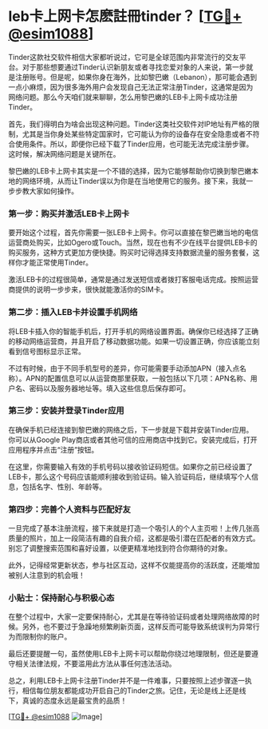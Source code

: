 # leb卡上网卡怎麽註冊tinder？ [[TG💪+ @esim1088](https://t.me/s/esim1088)]

Tinder这款社交软件相信大家都听说过，它可是全球范围内非常流行的交友平台。对于那些想要通过Tinder认识新朋友或者寻找恋爱对象的人来说，第一步就是注册账号。但是呢，如果你身在海外，比如黎巴嫩（Lebanon），那可能会遇到一点小麻烦，因为很多海外用户会发现自己无法正常注册Tinder，这通常是因为网络问题。那么今天咱们就来聊聊，怎么用黎巴嫩的LEB卡上网卡成功注册Tinder。

首先，我们得明白为啥会出现这种问题。Tinder这类社交软件对IP地址有严格的限制，尤其是当你身处某些特定国家时，它可能认为你的设备存在安全隐患或者不符合使用条件。所以，即便你已经下载了Tinder应用，也可能无法完成注册步骤。这时候，解决网络问题是关键所在。

黎巴嫩的LEB卡上网卡其实是一个不错的选择，因为它能够帮助你切换到黎巴嫩本地的网络环境，从而让Tinder误以为你是在当地使用它的服务。接下来，我就一步步教大家如何操作。

### 第一步：购买并激活LEB卡上网卡

要开始这个过程，首先你需要一张LEB卡上网卡。你可以直接在黎巴嫩当地的电信运营商处购买，比如Ogero或Touch。当然，现在也有不少在线平台提供LEB卡的购买服务，这种方式更加方便快捷。购买时记得选择支持数据流量的服务套餐，这样你才能正常使用Tinder。

激活LEB卡的过程很简单，通常是通过发送短信或者拨打客服电话完成。按照运营商提供的说明一步步来，很快就能激活你的SIM卡。

### 第二步：插入LEB卡并设置手机网络

将LEB卡插入你的智能手机后，打开手机的网络设置界面。确保你已经选择了正确的移动网络运营商，并且开启了移动数据功能。如果一切设置正确，你应该能立刻看到信号图标显示正常。

不过有时候，由于不同手机型号的差异，你可能需要手动添加APN（接入点名称）。APN的配置信息可以从运营商那里获取，一般包括以下几项：APN名称、用户名、密码以及服务器地址等。填入这些信息后保存即可。

### 第三步：安装并登录Tinder应用

在确保手机已经连接到黎巴嫩的网络之后，下一步就是下载并安装Tinder应用。你可以从Google Play商店或者其他可信的应用商店中找到它。安装完成后，打开应用程序并点击“注册”按钮。

在这里，你需要输入有效的手机号码以接收验证码短信。如果你之前已经设置了LEB卡，那么这个号码应该能顺利接收到验证码。输入验证码后，继续填写个人信息，包括名字、性别、年龄等。

### 第四步：完善个人资料与匹配好友

一旦完成了基本注册流程，接下来就是打造一个吸引人的个人主页啦！上传几张高质量的照片，加上一段简洁有趣的自我介绍，这都是吸引潜在匹配者的有效方式。别忘了调整搜索范围和喜好设置，以便更精准地找到符合你期待的对象。

此外，记得经常更新状态，参与社区互动，这样不仅能提高你的活跃度，还能增加被别人注意到的机会哦！

### 小贴士：保持耐心与积极心态

在整个过程中，大家一定要保持耐心，尤其是在等待验证码或者处理网络故障的时候。另外，也不要过于急躁地频繁刷新页面，这样反而可能导致系统误判为异常行为而限制你的账户。

最后还要提醒一句，虽然使用LEB卡上网卡可以帮助你绕过地理限制，但还是要遵守相关法律法规，不要滥用此方法从事任何违法活动。

总之，利用LEB卡上网卡注册Tinder并不是一件难事，只要按照上述步骤逐一执行，相信每位朋友都能成功开启自己的Tinder之旅。记住，无论是线上还是线下，真诚的态度永远是最宝贵的品质！

[[TG💪+ @esim1088](https://t.me/s/esim1088) ![Image](https://i.postimg.cc/4NQfJmqS/Snipaste-2025-05-13-00-14-12.png)]